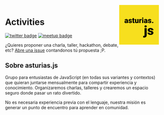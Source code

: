 <img src="./.github/logo.png" width="130" align="right">

# Activities
[![twitter badge](https://img.shields.io/twitter/follow/asturiasjs?style=social)](https://twitter.com/asturiasjs)
[![meetup badge](https://img.shields.io/badge/meetup-asturias.js-%23ED1C40?logo=meetup&style=social)](https://twitter.com/asturiasjs)

¿Quieres proponer una charla, taller, hackathon, debate, etc? [Abre una issue](https://github.com/asturiasjs/activities/issues/new) contandonos tú propuesta ;P.

## Sobre asturias.js

Grupo para entusiastas de JavaScript (en todas sus variantes y contextos) que quieran juntarse mensualmente para compartir experiencia y conocimiento. Organizaremos charlas, talleres y crearemos un espacio seguro donde pasar un rato divertido.

No es necesaria experiencia previa con el lenguaje, nuestra misión es generar un punto de encuentro para aprender en comunidad.